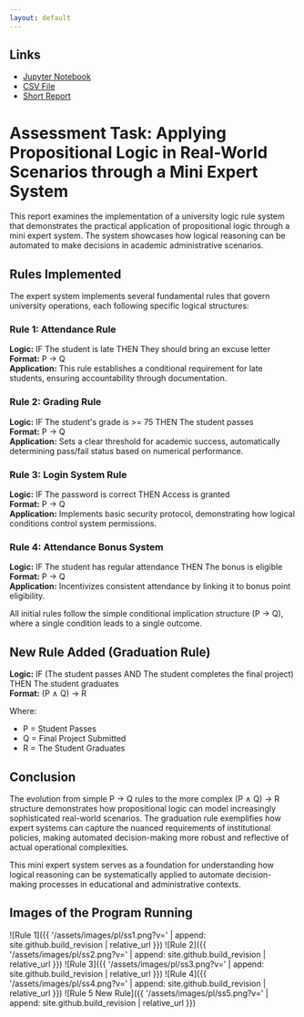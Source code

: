 ```yaml
---
layout: default
---
```


## Links
* [Jupyter Notebook](https://github.com/arongabrielbscs/CSST101-3A-AY2526/blob/main/exercises/Propositional%20Logic/CSST101-MP1.ipynb)
* [CSV File](https://github.com/arongabrielbscs/CSST101-3A-AY2526/blob/main/exercises/Propositional%20Logic/logic_results.csv)
* [Short Report](https://docs.google.com/document/d/13q3f6MidBzDT9akt328jdz-8ZVLampGzVmH4aFi_dWw/edit?usp=sharing)

# Assessment Task: Applying Propositional Logic in Real-World Scenarios through a Mini Expert System

This report examines the implementation of a university logic rule system that demonstrates the practical application of propositional logic through a mini expert system. The system showcases how logical reasoning can be automated to make decisions in academic administrative scenarios.

## Rules Implemented

The expert system implements several fundamental rules that govern university operations, each following specific logical structures:

### Rule 1: Attendance Rule
**Logic:** IF The student is late THEN They should bring an excuse letter  
**Format:** P → Q  
**Application:** This rule establishes a conditional requirement for late students, ensuring accountability through documentation.

### Rule 2: Grading Rule
**Logic:** IF The student's grade is >= 75 THEN The student passes  
**Format:** P → Q  
**Application:** Sets a clear threshold for academic success, automatically determining pass/fail status based on numerical performance.

### Rule 3: Login System Rule
**Logic:** IF The password is correct THEN Access is granted  
**Format:** P → Q  
**Application:** Implements basic security protocol, demonstrating how logical conditions control system permissions.

### Rule 4: Attendance Bonus System
**Logic:** IF The student has regular attendance THEN The bonus is eligible  
**Format:** P → Q  
**Application:** Incentivizes consistent attendance by linking it to bonus point eligibility.

All initial rules follow the simple conditional implication structure (P → Q), where a single condition leads to a single outcome.

## New Rule Added (Graduation Rule)

**Logic:** IF (The student passes AND The student completes the final project) THEN The student graduates  
**Format:** (P ∧ Q) → R

Where:
- P = Student Passes
- Q = Final Project Submitted  
- R = The Student Graduates

## Conclusion

The evolution from simple P → Q rules to the more complex (P ∧ Q) → R structure demonstrates how propositional logic can model increasingly sophisticated real-world scenarios. The graduation rule exemplifies how expert systems can capture the nuanced requirements of institutional policies, making automated decision-making more robust and reflective of actual operational complexities.

This mini expert system serves as a foundation for understanding how logical reasoning can be systematically applied to automate decision-making processes in educational and administrative contexts.

## Images of the Program Running
![Rule 1]({{ '/assets/images/pl/ss1.png?v=' | append: site.github.build_revision | relative_url }})
![Rule 2]({{ '/assets/images/pl/ss2.png?v=' | append: site.github.build_revision | relative_url }})
![Rule 3]({{ '/assets/images/pl/ss3.png?v=' | append: site.github.build_revision | relative_url }})
![Rule 4]({{ '/assets/images/pl/ss4.png?v=' | append: site.github.build_revision | relative_url }})
![Rule 5 New Rule]({{ '/assets/images/pl/ss5.png?v=' | append: site.github.build_revision | relative_url }})